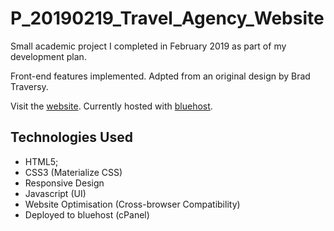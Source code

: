 # P_20190219_Travel_Agency_Website

Small academic project I completed in February 2019 as part of my development plan.

Front-end features implemented. Adpted from an original design by Brad Traversy.

Visit the [website](https://http://www.travelville.maturedev.com/). Currently hosted with [bluehost](https://www.bluehost.com/).

## Technologies Used
- HTML5;
- CSS3 (Materialize CSS)
- Responsive Design
- Javascript (UI)
- Website Optimisation (Cross-browser Compatibility)
- Deployed to bluehost (cPanel)